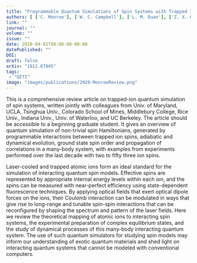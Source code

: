 ```yaml
---
title: "Programmable Quantum Simulations of Spin Systems with Trapped Ions"
authors: [ ['C. Monroe'], ['W. C. Campbell'], ['L. M. Duan'], ['Z. X. Gong'], ['A. V. Gorshkov'], ['P. Hess'], ['R. Islam', 'krislam'], ['K. Kim'], ['G. Pagano'], ['P. Richerme'], ['C. Senko'], ['N. Y. Yao'] ]
link: ""
journal: ""
volume: ""
issue: ""
date: 2020-04-01T00:00:00-00:00
datePublished: ""
DOI: 
draft: false
arXiv: "1912.07845"
tags:
 - "QITI"
image: "images/publications/2020-MonroeReview.png"
---
```


This is a comprehensive review article on trapped-ion quantum simulation of spin systems, written jointly with colleagues from Univ. of Maryland, UCLA, Tsinghua Univ., Colorado School of Mines, Middlebury College, Rice Univ., Indiana Univ., Univ. of Waterloo, and UC Berkeley. The article should be accessible to a beginning graduate student. It gives an overview of quantum simulation of non-trivial spin Hamiltonians, generated by programmable interactions between trapped ion spins, adiabatic and dynamical evolution, ground state spin order and propagation of correlations in a many-body system, with examples from experiments performed over the last decade with two to fifty three ion spins.

Laser-cooled and trapped atomic ions form an ideal standard for the
simulation of interacting quantum spin models. Effective spins are represented
by appropriate internal energy levels within each ion, and the spins can be
measured with near-perfect efficiency using state-dependent fluorescence
techniques. By applying optical fields that exert optical dipole forces on the
ions, their Coulomb interaction can be modulated in ways that give rise to
long-range and tunable spin-spin interactions that can be reconfigured by
shaping the spectrum and pattern of the laser fields. Here we review the
theoretical mapping of atomic ions to interacting spin systems, the
experimental preparation of complex equilibrium states, and the study of
dynamical processes of this many-body interacting quantum system. The use of
such quantum simulators for studying spin models may inform our understanding
of exotic quantum materials and shed light on interacting quantum systems that
cannot be modeled with conventional computers.